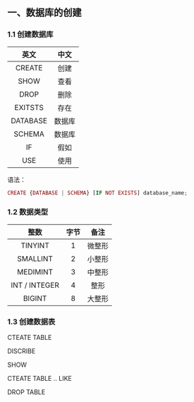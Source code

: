 ## 一、数据库的创建

### 1.1 创建数据库

|   英文   |  中文  |
| :------: | :----: |
|  CREATE  |  创建  |
|   SHOW   |  查看  |
|   DROP   |  删除  |
| EXITSTS  |  存在  |
| DATABASE | 数据库 |
|  SCHEMA  | 数据库 |
|    IF    |  假如  |
|   USE    |  使用  |

语法：

```php
CREATE {DATABASE | SCHEMA} [IF NOT EXISTS] database_name;
```

### 1.2 数据类型

|     整数      | 字节 |  备注  |
| :-----------: | :--: | :----: |
|    TINYINT    |  1   | 微整形 |
|   SMALLINT    |  2   | 小整形 |
|   MEDIMINT    |  3   | 中整形 |
| INT / INTEGER |  4   |  整形  |
|    BIGINT     |  8   | 大整形 |

### 1.3 创建数据表

CTEATE TABLE

DISCRIBE 

SHOW

CTEATE TABLE .. LIKE

DROP TABLE
